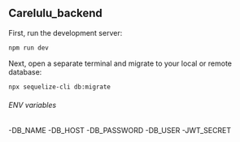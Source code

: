## Carelulu_backend

First, run the development server:

```bash
npm run dev
```

Next, open a separate terminal and migrate to your local or remote database:

```bash
npx sequelize-cli db:migrate
```

###### ENV variables

-DB_NAME
-DB_HOST
-DB_PASSWORD
-DB_USER
-JWT_SECRET
